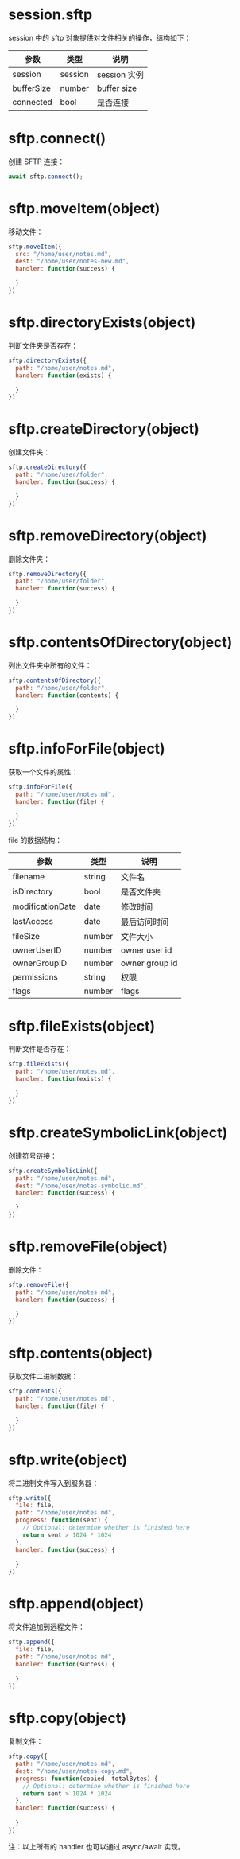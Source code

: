 # session.sftp

session 中的 sftp 对象提供对文件相关的操作，结构如下：

参数 | 类型 | 说明
---|---|---
session | session | session 实例
bufferSize | number | buffer size
connected | bool | 是否连接

# sftp.connect()

创建 SFTP 连接：

```js
await sftp.connect();
```

# sftp.moveItem(object)

移动文件：

```js
sftp.moveItem({
  src: "/home/user/notes.md",
  dest: "/home/user/notes-new.md",
  handler: function(success) {

  }
})
```

# sftp.directoryExists(object)

判断文件夹是否存在：

```js
sftp.directoryExists({
  path: "/home/user/notes.md",
  handler: function(exists) {

  }
})
```

# sftp.createDirectory(object)

创建文件夹：

```js
sftp.createDirectory({
  path: "/home/user/folder",
  handler: function(success) {

  }
})
```

# sftp.removeDirectory(object)

删除文件夹：

```js
sftp.removeDirectory({
  path: "/home/user/folder",
  handler: function(success) {

  }
})
```

# sftp.contentsOfDirectory(object)

列出文件夹中所有的文件：

```js
sftp.contentsOfDirectory({
  path: "/home/user/folder",
  handler: function(contents) {

  }
})
```

# sftp.infoForFile(object)

获取一个文件的属性：

```js
sftp.infoForFile({
  path: "/home/user/notes.md",
  handler: function(file) {

  }
})
```

file 的数据结构：

参数 | 类型 | 说明
---|---|---
filename | string | 文件名
isDirectory | bool | 是否文件夹
modificationDate | date | 修改时间
lastAccess | date | 最后访问时间
fileSize | number | 文件大小
ownerUserID | number | owner user id
ownerGroupID | number | owner group id
permissions | string | 权限
flags | number | flags

# sftp.fileExists(object)

判断文件是否存在：

```js
sftp.fileExists({
  path: "/home/user/notes.md",
  handler: function(exists) {

  }
})
```

# sftp.createSymbolicLink(object)

创建符号链接：

```js
sftp.createSymbolicLink({
  path: "/home/user/notes.md",
  dest: "/home/user/notes-symbolic.md",
  handler: function(success) {

  }
})
```

# sftp.removeFile(object)

删除文件：

```js
sftp.removeFile({
  path: "/home/user/notes.md",
  handler: function(success) {

  }
})
```

# sftp.contents(object)

获取文件二进制数据：

```js
sftp.contents({
  path: "/home/user/notes.md",
  handler: function(file) {

  }
})
```

# sftp.write(object)

将二进制文件写入到服务器：

```js
sftp.write({
  file: file,
  path: "/home/user/notes.md",
  progress: function(sent) {
    // Optional: determine whether is finished here
    return sent > 1024 * 1024
  },
  handler: function(success) {
    
  }
})
```

# sftp.append(object)

将文件追加到远程文件：

```js
sftp.append({
  file: file,
  path: "/home/user/notes.md",
  handler: function(success) {
    
  }
})
```

# sftp.copy(object)

复制文件：

```js
sftp.copy({
  path: "/home/user/notes.md",
  dest: "/home/user/notes-copy.md",
  progress: function(copied, totalBytes) {
    // Optional: determine whether is finished here
    return sent > 1024 * 1024
  },
  handler: function(success) {
    
  }
})
```

注：以上所有的 handler 也可以通过 async/await 实现。